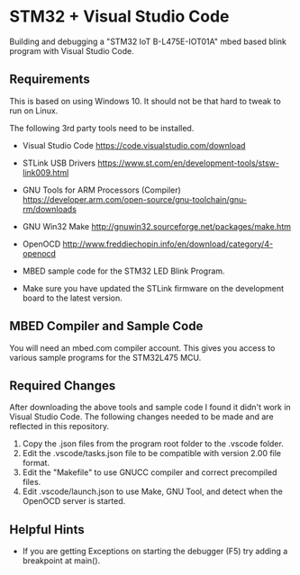 # STM32 + Visual Studio Code
Building and debugging a "STM32 IoT B-L475E-IOT01A" mbed based blink program with Visual Studio Code.

## Requirements

This is based on using Windows 10. It should not be that hard to tweak to run on Linux.

The following 3rd party tools need to be installed.

* Visual Studio Code <https://code.visualstudio.com/download>
* STLink USB Drivers <https://www.st.com/en/development-tools/stsw-link009.html>
* GNU Tools for ARM Processors (Compiler)  <https://developer.arm.com/open-source/gnu-toolchain/gnu-rm/downloads>
* GNU Win32 Make <http://gnuwin32.sourceforge.net/packages/make.htm>
* OpenOCD <http://www.freddiechopin.info/en/download/category/4-openocd>
* MBED sample code for the STM32 LED Blink Program.

* Make sure you have updated the STLink firmware on the development board to the latest version.

## MBED Compiler and Sample Code

You will need an mbed.com compiler account. This gives you access to various sample programs for the STM32L475 MCU.

## Required Changes

After downloading the above tools and sample code I found it didn't work in Visual Studio Code. The following changes needed to be made and are reflected in this repository.

1. Copy the .json files from the program root folder to the .vscode folder.
2. Edit the .vscode/tasks.json file to be compatible with version 2.00 file format.
3. Edit the "Makefile" to use GNUCC compiler and correct precompiled files.
4. Edit .vscode/launch.json to use Make, GNU Tool, and detect when the OpenOCD server is started.

## Helpful Hints

* If you are getting Exceptions on starting the debugger (F5) try adding a breakpoint at main().
